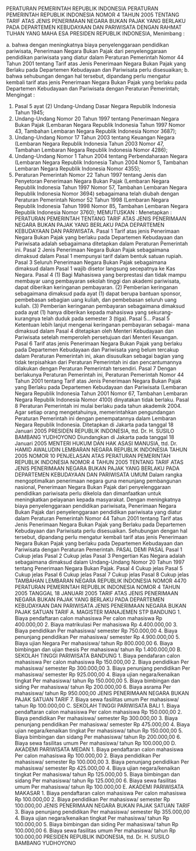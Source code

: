  PERATURAN PEMERINTAH REPUBLIK INDONESIA PERATURAN PEMERINTAH REPUBLIK INDONESIA NOMOR 4 TAHUN 2005 TENTANG TARIF ATAS JENIS PENERIMAAN NEGARA BUKAN PAJAK YANG BERLAKU PADA DEPARTEMEN KEBUDAYAAN DAN PARIWISATA
DENGAN RAHMAT TUHAN YANG MAHA ESA PRESIDEN REPUBLIK INDONESIA,
Menimbang :

a. bahwa dengan meningkatnya biaya penyelenggaraan pendidikan pariwisata, Penerimaan Negara Bukan Pajak dari penyelenggaraan pendidikan pariwisata yang diatur dalam Peraturan Pemerintah Nomor 44 Tahun 2001 tentang Tarif atas Jenis Penerimaan Negara Bukan Pajak yang Berlaku pada Departemen Kebudayaan dan Pariwisata perlu disesuaikan;
b. bahwa sehubungan dengan hal tersebut, dipandang perlu mengatur kembali tarif atas jenis Penerimaan Negara Bukan Pajak yang berlaku pada Departemen Kebudayaan dan Pariwisata dengan Peraturan Pemerintah;
Mengingat :

1. Pasal 5 ayat (2) Undang-Undang Dasar Negara Republik Indonesia Tahun 1945;
2. Undang-Undang Nomor 20 Tahun 1997 tentang Penerimaan Negara Bukan Pajak (Lembaran Negara Republik Indonesia Tahun 1997 Nomor 43, Tambahan Lembaran Negara Republik Indonesia Nomor 3687);
3. Undang-Undang Nomor 17 Tahun 2003 tentang Keuangan Negara (Lembaran Negara Republik Indonesia Tahun 2003 Nomor 47, Tambahan Lembaran Negara Republik Indonesia Nomor 4286);
4. Undang-Undang Nomor 1 Tahun 2004 tentang Perbendaharaan Negara (Lembaran Negara Republik Indonesia Tahun 2004 Nomor 5, Tambahan Lembaran Negara Republik Indonesia Nomor 4355);
5. Peraturan Pemerintah Nomor 22 Tahun 1997 tentang Jenis dan Penyetoran Penerimaan Negara Bukan Pajak (Lembaran Negara Republik Indonesia Tahun 1997 Nomor 57, Tambahan Lembaran Negara Republik Indonesia Nomor 3694) sebagaimana telah diubah dengan Peraturan Pemerintah Nomor 52 Tahun 1998 (Lembaran Negara Republik Indonesia Tahun 1998 Nomor 85, Tambahan Lembaran Negara Republik Indonesia Nomor 3760);
MEMUTUSKAN :
 Menetapkan : PERATURAN PEMERINTAH TENTANG TARIF ATAS JENIS PENERIMAAN NEGARA BUKAN PAJAK YANG BERLAKU PADA DEPARTEMEN KEBUDAYAAN DAN PARIWISATA.
Pasal 1
Tarif atas jenis Penerimaan Negara Bukan Pajak yang berlaku pada Departemen Kebudayaan dan Pariwisata adalah sebagaimana ditetapkan dalam Peraturan Pemerintah ini.
Pasal 2
Jenis Penerimaan Negara Bukan Pajak sebagaimana dimaksud dalam Pasal 1 mempunyai tarif dalam bentuk satuan rupiah.
Pasal 3
Seluruh Penerimaan Negara Bukan Pajak sebagaimana dimaksud dalam Pasal 1 wajib disetor langsung secepatnya ke Kas Negara.
Pasal 4
(1) Bagi Mahasiswa yang berprestasi dan tidak mampu membayar uang pembayaran sekolah tinggi dan akademi pariwisata, dapat diberikan keringanan pembayaran.
(2) Pemberian keringanan sebagaimana dimaksud pada ayat (1) dapat berupa bantuan sponsor, pembebasan sebagian uang kuliah, dan pembebasan seluruh uang kuliah.
(3) Pemberian keringanan pembayaran sebagaimana dimaksud pada ayat (1) hanya diberikan kepada mahasiswa yang sekurang- kurangnya telah duduk pada semester 3 (tiga). Pasal 5...
Pasal 5
Ketentuan lebih lanjut mengenai keringanan pembayaran sebagai- mana dimaksud dalam Pasal 4 ditetapkan oleh Menteri Kebudayaan dan Pariwisata setelah memperoleh persetujuan dari Menteri Keuangan.
Pasal 6
Tarif atas jenis Penerimaan Negara Bukan Pajak yang berlaku pada Departemen Kebudayaan dan Pariwisata yang belum tercakup dalam Peraturan Pemerintah ini, akan disusulkan sebagai bagian yang tidak terpisahkan dari Peraturan Pemerintah ini dan pencantumannya dilakukan dengan Peraturan Pemerintah tersendiri.
Pasal 7
Dengan berlakunya Peraturan Pemerintah ini, Peraturan Pemerintah Nomor 44 Tahun 2001 tentang Tarif atas Jenis Penerimaan Negara Bukan Pajak yang Berlaku pada Departemen Kebudayaan dan Pariwisata (Lembaran Negara Republik Indonesia Tahun 2001 Nomor 67, Tambahan Lembaran Negara Republik Indonesia Nomor 4100) dinyatakan tidak berlaku.
Pasal 8
Peraturan Pemerintah ini mulai berlaku pada tahun akademik 2004.
Agar setiap orang mengetahuinya, memerintahkan pengundangan Peraturan Pemerintah ini dengan penempatannya dalam Lembaran Negara Republik Indonesia. Ditetapkan di Jakarta pada tanggal 18 Januari 2005 PRESIDEN REPUBLIK INDONESIA, ttd. Dr. H. SUSILO BAMBANG YUDHOYONO Diundangkan di Jakarta pada tanggal 18 Januari 2005 MENTERI HUKUM DAN HAK ASASI MANUSIA, ttd. Dr. HAMID AWALUDIN LEMBARAN NEGARA REPUBLIK INDONESIA TAHUN 2005 NOMOR 10 PENJELASAN ATAS PERATURAN PEMERINTAH REPUBLIK INDONESIA NOMOR 4 TAHUN 2005 TENTANG TARIF ATAS JENIS PENERIMAAN NEGARA BUKAN PAJAK YANG BERLAKU PADA DEPARTEMEN KEBUDAYAAN DAN PARIWISATA UMUM Dalam rangka mengoptimalkan penerimaan negara guna menunjang pembangunan nasional, Penerimaan Negara Bukan Pajak dari penyelenggaraan pendidikan pariwisata perlu dikelola dan dimanfaatkan untuk meningkatkan pelayanan kepada masyarakat. Dengan meningkatnya biaya penyelenggaraan pendidikan pariwisata, Penerimaan Negara Bukan Pajak dari penyelenggaraan pendidikan pariwisata yang diatur dalam Peraturan Pemerintah Nomor 44 Tahun 2001 tentang Tarif atas Jenis Penerimaan Negara Bukan Pajak yang Berlaku pada Departemen Kebudayaan dan Pariwisata perlu disesuaikan. Sehubungan dengan hal tersebut, dipandang perlu mengatur kembali tarif atas jenis Penerimaan Negara Bukan Pajak yang berlaku pada Departemen Kebudayaan dan Pariwisata dengan Peraturan Pemerintah. PASAL DEMI PASAL
Pasal 1
Cukup jelas
Pasal 2
Cukup jelas
Pasal 3
Pengertian Kas Negara adalah sebagaimana dimaksud dalam Undang-Undang Nomor 20 Tahun 1997 tentang Penerimaan Negara Bukan Pajak.
Pasal 4
Cukup jelas
Pasal 5
Cukup jelas
Pasal 6
Cukup jelas
Pasal 7
Cukup jelas
Pasal 8
Cukup jelas TAMBAHAN LEMBARAN NEGARA REPUBLIK INDONESIA NOMOR 4470 PERATURAN PEMERINTAH REPUBLIK INDONESIA NOMOR 4 TAHUN 2005 TANGGAL 18 JANUARI 2005 TARIF ATAS JENIS PENERIMAAN NEGARA BUKAN PAJAK YANG BERLAKU PADA DEPARTEMEN KEBUDAYAAN DAN PARIWISATA JENIS PENERIMAAN NEGARA BUKAN PAJAK SATUAN TARIF A. MAGISTER MANAJEMEN STP BANDUNG 1. Biaya pendaftaran calon mahasiswa Per calon mahasiswa Rp 400.000,00 2. Biaya matrikulasi Per mahasiswa Rp 4.400.000,00 3. Biaya pendidikan Per mahasiswa/ semester Rp 750.000,00 4. Biaya penunjang pendidikan Per mahasiswa/ semester Rp 4.900.000,00 5. Biaya ujian Negara Per mahasiswa/ tahun Rp 800.000,00 6. Biaya bimbingan dan ujian thesis Per mahasiswa/ tahun Rp 1.400.000,00 B. SEKOLAH TINGGI PARIWISATA BANDUNG 1. Biaya pendafaran calon mahasiswa Per calon mahasiswa Rp 150.000,00 2. Biaya pendidikan Per mahasiswa/ semester Rp 300.000,00 3. Biaya penunjang pendidikan Per mahasiswa/ semester Rp 925.000,00 4. Biaya ujian negara/kenaikan tingkat Per mahasiswa/ tahun Rp 150.000,00 5. Biaya bimbingan dan siding Per mahasiswa/ tahun Rp 200.000,00 6. Biaya asrama Per mahasiswa/ tahun Rp 950.000,00 JENIS PENERIMAAN NEGARA BUKAN PAJAK SATUAN TARIF 7. Biaya sewa fasilitas umum Per mahasiswa/ tahun Rp 100.000,00 C. SEKOLAH TINGGI PARIWISATA BALI 1. Biaya pendaftaran calon mahasiswa Per calon mahasiswa Rp 150.000,00 2. Biaya pendidikan Per mahasiswa/ semester Rp 300.000,00 3. Biaya penunjang pendidikan Per mahasiswa/ semester Rp 475.000,00 4. Biaya ujian negara/kenaikan tingkat Per mahasiswa/ tahun Rp 150.000,00 5. Biaya bimbingan dan sidang Per mahasiswa/ tahun Rp 200.000,00 6. Biaya sewa fasilitas umum Per mahasiswa/ tahun Rp 100.000,00 D. AKADEMI PARIWISATA MEDAN 1. Biaya pendaftaran calon mahasiswa Per calon mahasiswa Rp 100.000,00 2. Biaya pendidikan Per mahasiswa/ semester Rp 100.000,00 3. Biaya penunjang pendidikan Per mahasiswa/ semester Rp 425.000,00 4. Biaya ujian negara/kenaikan tingkat Per mahasiswa/ tahun Rp 125.000,00 5. Biaya bimbingan dan sidang Per mahasiswa/ tahun Rp 125.000,00 6. Biaya sewa fasilitas umum Per mahasiswa/ tahun Rp 100.000,00 E. AKADEMI PARIWISATA MAKASAR 1. Biaya pendaftaran calon mahasiswa Per calon mahasiswa Rp 100.000,00 2. Biaya pendidikan Per mahasiswa/ semester Rp 100.000,00 JENIS PENERIMAAN NEGARA BUKAN PAJAK SATUAN TARIF 3. Biaya penunjang pendidikan Per mahasiswa/ semester Rp 355.000,00 4. Biaya ujian negara/kenaikan tingkat Per mahasiswa/ tahun Rp 100.000,00 5. Biaya bimbingan dan siding Per mahasiswa/ tahun Rp 100.000,00 6. Biaya sewa fasilitas umum Per mahasiswa/ tahun Rp 100.000,00 PRESIDEN REPUBLIK INDONESIA, ttd. Dr. H. SUSILO BAMBANG YUDHOYONO